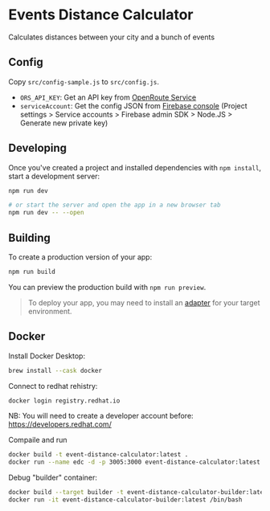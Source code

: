 # Events Distance Calculator

Calculates distances between your city and a bunch of events

## Config

Copy `src/config-sample.js` to `src/config.js`.

-   `ORS_API_KEY`: Get an API key from [OpenRoute Service](https://openrouteservice.org/)
-   `serviceAccount`: Get the config JSON from [Firebase console](https://console.firebase.google.com/) (Project settings > Service accounts > Firebase admin SDK > Node.JS > Generate new private key)

## Developing

Once you've created a project and installed dependencies with `npm install`, start a development server:

```bash
npm run dev

# or start the server and open the app in a new browser tab
npm run dev -- --open
```

## Building

To create a production version of your app:

```bash
npm run build
```

You can preview the production build with `npm run preview`.

> To deploy your app, you may need to install an [adapter](https://kit.svelte.dev/docs/adapters) for your target environment.

## Docker

Install Docker Desktop:

```sh
brew install --cask docker
```

Connect to redhat rehistry:

```sh
docker login registry.redhat.io
```

NB: You will need to create a developer account before: <https://developers.redhat.com/>

Compaile and run
```sh
docker build -t event-distance-calculator:latest .
docker run --name edc -d -p 3005:3000 event-distance-calculator:latest
```

Debug "builder" container:

```sh
docker build --target builder -t event-distance-calculator-builder:latest .
docker run -it event-distance-calculator-builder:latest /bin/bash
```
